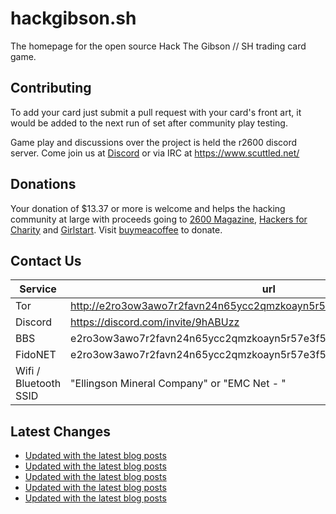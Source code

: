 # hackgibson.sh
The homepage for the open source Hack The Gibson // SH trading card game.


## Contributing

To add your card just submit a pull request with your card's front art, it would be added to the next run of set after community play testing.

Game play and discussions over the project is held the r2600 discord server. Come join us at [Discord](https://discord.com/invite/9hABUzz) or via IRC at https://www.scuttled.net/


## Donations

Your donation of $13.37 or more is welcome and helps the hacking community at large with proceeds going to [2600 Magazine](https://2600.com/), [Hackers for Charity](https://hackersforcharity.org) and [Girlstart](https://girlstart.org).  Visit [buymeacoffee](https://www.buymeacoffee.com/hackgibson.sh) to donate.


## Contact Us

Service | url
-|-
Tor | http://e2ro3ow3awo7r2favn24n65ycc2qmzkoayn5r57e3f56nvjwdcgg32ad.onion
Discord | https://discord.com/invite/9hABUzz
BBS | e2ro3ow3awo7r2favn24n65ycc2qmzkoayn5r57e3f56nvjwdcgg32ad.onion:23
FidoNET | e2ro3ow3awo7r2favn24n65ycc2qmzkoayn5r57e3f56nvjwdcgg32ad.onion:24554
Wifi / Bluetooth SSID | "Ellingson Mineral Company" or "EMC Net - <fidonet address>"

## Latest Changes
<!-- BLOG-POST-LIST:START -->
- [Updated with the latest blog posts](https://github.com/DFW2600/hackgibson.sh/commit/f7d4e2ca812da52818d088c5710081f51f83b9e2)
- [Updated with the latest blog posts](https://github.com/DFW2600/hackgibson.sh/commit/4966916b4d6a27f1306e64da7f79ad6f59062390)
- [Updated with the latest blog posts](https://github.com/DFW2600/hackgibson.sh/commit/a8a09ded807e630fa460f4a3bffaca0d3e72c236)
- [Updated with the latest blog posts](https://github.com/DFW2600/hackgibson.sh/commit/5cae564b41066f62edcf898db5c4640193b63d45)
- [Updated with the latest blog posts](https://github.com/DFW2600/hackgibson.sh/commit/8bf052712e8d72cbaf56e5af43d177cac382c020)
<!-- BLOG-POST-LIST:END -->
